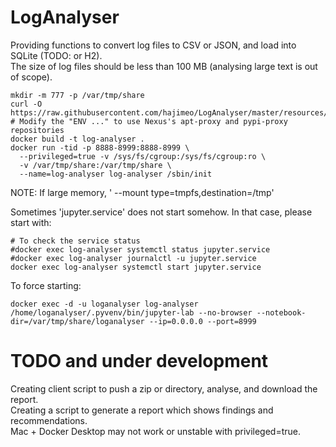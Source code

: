 # LogAnalyser
Providing functions to convert log files to CSV or JSON, and load into SQLite (TODO: or H2).  
The size of log files should be less than 100 MB (analysing large text is out of scope).

```
mkdir -m 777 -p /var/tmp/share
curl -O https://raw.githubusercontent.com/hajimeo/LogAnalyser/master/resources/Dockerfile
# Modify the "ENV ..." to use Nexus's apt-proxy and pypi-proxy repositories
docker build -t log-analyser .
docker run -tid -p 8888-8999:8888-8999 \
  --privileged=true -v /sys/fs/cgroup:/sys/fs/cgroup:ro \
  -v /var/tmp/share:/var/tmp/share \
  --name=log-analyser log-analyser /sbin/init
```
NOTE: If large memory, ' --mount type=tmpfs,destination=/tmp'

Sometimes 'jupyter.service' does not start somehow. In that case, please start with:  
```
# To check the service status
#docker exec log-analyser systemctl status jupyter.service
#docker exec log-analyser journalctl -u jupyter.service
docker exec log-analyser systemctl start jupyter.service
```
To force starting:
```
docker exec -d -u loganalyser log-analyser /home/loganalyser/.pyvenv/bin/jupyter-lab --no-browser --notebook-dir=/var/tmp/share/loganalyser --ip=0.0.0.0 --port=8999
```

# TODO and under development
Creating client script to push a zip or directory, analyse, and download the report.  
Creating a script to generate a report which shows findings and recommendations.  
Mac + Docker Desktop may not work or unstable with privileged=true.  
